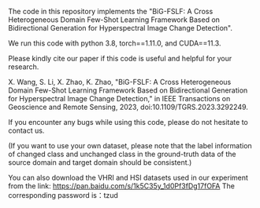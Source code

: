 The code in this repository implements the "BiG-FSLF: A Cross Heterogeneous Domain Few-Shot Learning Framework Based on Bidirectional Generation for Hyperspectral Image Change Detection".

We run this code with python 3.8, torch==1.11.0, and CUDA==11.3.

Please kindly cite our paper if this code is useful and helpful for your research.

X. Wang, S. Li, X. Zhao, K. Zhao, "BiG-FSLF: A Cross Heterogeneous Domain Few-Shot Learning Framework Based on Bidirectional Generation for Hyperspectral Image Change Detection," in IEEE Transactions on Geoscience and Remote Sensing, 2023, doi:10.1109/TGRS.2023.3292249.

If you encounter any bugs while using this code, please do not hesitate to contact us.

(If you want to use your own dataset, please note that the label information of changed class and unchanged class in the ground-truth data of the source domain and target domain should be consistent.)

You can also download the VHRI and HSI datasets used in our experiment from the link: 
https://pan.baidu.com/s/1k5C35y_1d0Pf3fDg17fOFA
The corresponding password is：tzud
